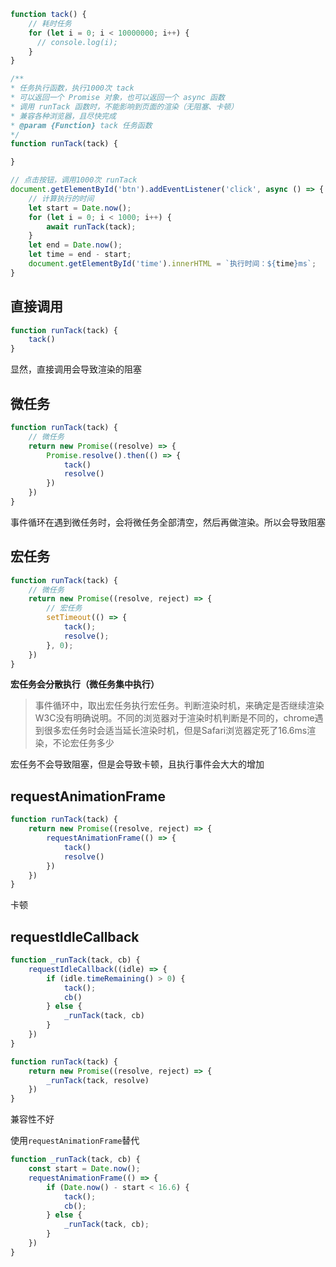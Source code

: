 ```js
function tack() {
	// 耗时任务
	for (let i = 0; i < 10000000; i++) {
	  // console.log(i);
	}
}

/**
* 任务执行函数，执行1000次 tack
* 可以返回一个 Promise 对象，也可以返回一个 async 函数
* 调用 runTack 函数时，不能影响到页面的渲染（无阻塞、卡顿）
* 兼容各种浏览器，且尽快完成
* @param {Function} tack 任务函数
*/
function runTack(tack) {

}

// 点击按钮，调用1000次 runTack
document.getElementById('btn').addEventListener('click', async () => {
	// 计算执行的时间
	let start = Date.now();
	for (let i = 0; i < 1000; i++) {
		await runTack(tack);
	}
	let end = Date.now();
	let time = end - start;
	document.getElementById('time').innerHTML = `执行时间：${time}ms`;
}
```

## 直接调用

```js
function runTack(tack) {
	tack()
}
```

显然，直接调用会导致渲染的阻塞

## 微任务

```js
function runTack(tack) {
	// 微任务
	return new Promise((resolve) => {
		Promise.resolve().then(() => {
			tack()
			resolve()
		})
	})
}
```

事件循环在遇到微任务时，会将微任务全部清空，然后再做渲染。所以会导致阻塞

## 宏任务

```js
function runTack(tack) {
	// 微任务
	return new Promise((resolve, reject) => {
		// 宏任务
		setTimeout(() => {
			tack();
			resolve();
		}, 0);
	})
}
```

**宏任务会分散执行（微任务集中执行）**

>事件循环中，取出宏任务执行宏任务。判断渲染时机，来确定是否继续渲染
>W3C没有明确说明。不同的浏览器对于渲染时机判断是不同的，chrome遇到很多宏任务时会适当延长渲染时机，但是Safari浏览器定死了16.6ms渲染，不论宏任务多少

宏任务不会导致阻塞，但是会导致卡顿，且执行事件会大大的增加

## requestAnimationFrame

```js
function runTack(tack) {
	return new Promise((resolve, reject) => {
		requestAnimationFrame(() => {
			tack()
			resolve()
		})
	})
}
```

卡顿

## requestIdleCallback

```js
function _runTack(tack, cb) {
	requestIdleCallback((idle) => {
		if (idle.timeRemaining() > 0) {
			tack();
			cb()
		} else {
			_runTack(tack, cb)
		}
	})
}

function runTack(tack) {
	return new Promise((resolve, reject) => {
		_runTack(tack, resolve)
	})
}
```

兼容性不好

使用`requestAnimationFrame`替代

```js
function _runTack(tack, cb) {
	const start = Date.now();
	requestAnimationFrame(() => {
		if (Date.now() - start < 16.6) {
			tack();
			cb();
		} else {
			_runTack(tack, cb);
		}
	})
}
```